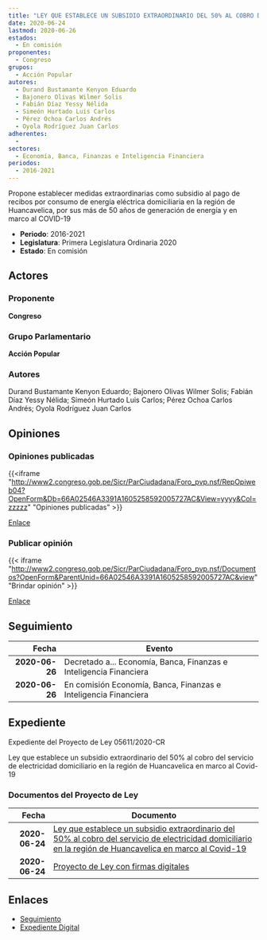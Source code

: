 ```yaml
---
title: "LEY QUE ESTABLECE UN SUBSIDIO EXTRAORDINARIO DEL 50% AL COBRO DEL SERVICIO DE ELECTRICIDAD DOMICILIARIO EN LA REGIÓN DE HUANCAVELICA EN MARCO AL COVID-19"
date: 2020-06-24
lastmod: 2020-06-26
estados: 
  - En comisión
proponentes: 
  - Congreso
grupos: 
  - Acción Popular
autores: 
  - Durand Bustamante Kenyon Eduardo
  - Bajonero Olivas Wilmer Solis
  - Fabián Díaz Yessy Nélida
  - Simeón Hurtado Luis Carlos
  - Pérez Ochoa Carlos Andrés
  - Oyola Rodríguez Juan Carlos
adherentes: 
  - 
sectores: 
  - Economía, Banca, Finanzas e Inteligencia Financiera
periodos: 
  - 2016-2021
---
```


Propone establecer medidas extraordinarias como subsidio al pago de recibos por consumo de energía eléctrica domiciliaria en la región de Huancavelica, por sus más de 50 años de generación de energía y en marco al COVID-19

- **Periodo**: 2016-2021
- **Legislatura**: Primera Legislatura Ordinaria 2020
- **Estado**: En comisión

## Actores

### Proponente

**Congreso**

### Grupo Parlamentario

**Acción Popular**

### Autores

Durand Bustamante Kenyon Eduardo; Bajonero Olivas Wilmer Solis; Fabián Díaz Yessy Nélida; Simeón Hurtado Luis Carlos; Pérez Ochoa Carlos Andrés; Oyola Rodríguez Juan Carlos


## Opiniones

### Opiniones publicadas

{{<iframe "http://www2.congreso.gob.pe/Sicr/ParCiudadana/Foro_pvp.nsf/RepOpiweb04?OpenForm&Db=66A02546A3391A1605258592005727AC&View=yyyy&Col=zzzzz" "Opiniones publicadas" >}}

[Enlace](http://www2.congreso.gob.pe/Sicr/ParCiudadana/Foro_pvp.nsf/RepOpiweb04?OpenForm&Db=66A02546A3391A1605258592005727AC&View=yyyy&Col=zzzzz)
### Publicar opinión

{{< iframe "http://www2.congreso.gob.pe/Sicr/ParCiudadana/Foro_pvp.nsf/Documentos?OpenForm&ParentUnid=66A02546A3391A1605258592005727AC&view" "Brindar opinión" >}}

[Enlace](http://www2.congreso.gob.pe/Sicr/ParCiudadana/Foro_pvp.nsf/Documentos?OpenForm&ParentUnid=66A02546A3391A1605258592005727AC&view)

## Seguimiento

| Fecha | Evento |
|------:|--------|
| **2020-06-26** | Decretado a... Economía, Banca, Finanzas e Inteligencia Financiera|
| **2020-06-26** | En comisión Economía, Banca, Finanzas e Inteligencia Financiera|


## Expediente

Expediente del Proyecto de Ley 05611/2020-CR

Ley que establece un subsidio extraordinario del 50% al cobro del servicio de electricidad domiciliario en la región de Huancavelica en marco al Covid-19


### Documentos del Proyecto de Ley

| Fecha | Documento |
|------:|--------|
| **2020-06-24** | [Ley que establece un subsidio extraordinario del 50% al cobro del servicio de electricidad domiciliario en la región de Huancavelica en marco al Covid-19](http://www.leyes.congreso.gob.pe/Documentos/2016_2021/Proyectos_de_Ley_y_de_Resoluciones_Legislativas/PL05611-20200624.pdf) |
| **2020-06-24** | [Proyecto de Ley con firmas digitales](http://www.leyes.congreso.gob.pe/Documentos/2016_2021/Proyectos_de_Ley_y_de_Resoluciones_Legislativas/Proyectos_Firmas_digitales/PL05611.pdf) |

## Enlaces 

- [Seguimiento](http://www2.congreso.gob.pehttp://www2.congreso.gob.pe/Sicr/TraDocEstProc/CLProLey2016.nsf/f7fff46988ca05b1052578e100829cc7/5c829d717f4ce6e9052585920070d251?OpenDocument)
- [Expediente Digital](http://www2.congreso.gob.pehttp://www2.congreso.gob.pe/Sicr/TraDocEstProc/CLProLey2016.nsf/f7fff46988ca05b1052578e100829cc7/5c829d717f4ce6e9052585920070d251?OpenDocument&Click=05257FB7005EB655.eb71d0cf91d8294e05256cdf006b5706/$Body/0.1C6C)
